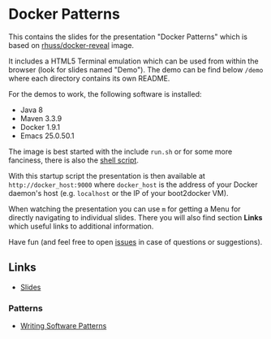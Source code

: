 # Docker Patterns

This contains the slides for the presentation "Docker Patterns" which is based on [rhuss/docker-reveal](https://github.com/rhuss/docker-reveal) image.

It includes a HTML5 Terminal emulation which can be used from within the browser (look for slides named "Demo"). The demo can be find below `/demo` where each directory contains its own README.

For the demos to work, the following software is installed:

* Java 8
* Maven 3.3.9
* Docker 1.9.1
* Emacs 25.0.50.1

The image is best started with the include `run.sh` or for some more fanciness, there is also the [shell script](https://raw.githubusercontent.com/rhuss/kubernetes-patterns/master/run-container.sh).

With this startup script the presentation is then available at `http://docker_host:9000` where `docker_host` is the address of your Docker daemon's host (e.g. `localhost` or the IP of your boot2docker VM).

When watching the presentation you can use `m` for getting a Menu for directly navigating to individual slides. There you will also find section **Links** which useful links to additional information.

Have fun (and feel free to open [issues](https://github.com/rhuss/kubernetes-patterns/issues) in case of questions or suggestions).

## Links

* [Slides](kubernetes-patterns.pdf)

### Patterns
* [Writing Software Patterns](http://www.martinfowler.com/articles/writingPatterns.html)
